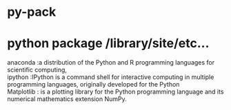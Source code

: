# py-pack
python package /library/site/etc...
==================================================================
anaconda :a distribution of the Python and R programming languages for scientific computing, <br>
ipython :IPython is a command shell for interactive computing in multiple programming languages, originally developed for the Python <br>
Matplotlib : is a plotting library for the Python programming language and its numerical mathematics extension NumPy.<br>
